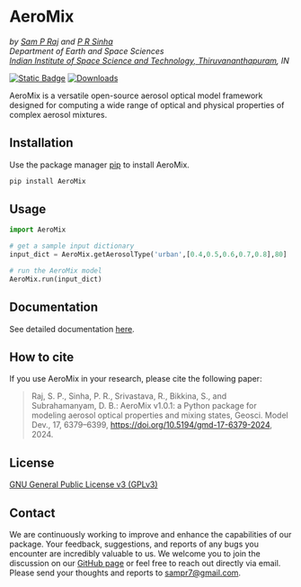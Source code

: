 # AeroMix
*by [Sam P Raj](https://github.com/sampr7/) and [P R Sinha](https://www.iist.ac.in/ess/prs)*  
*Department of Earth and Space Sciences*  
*[Indian Institute of Space Science and Technology, Thiruvananthapuram](https://www.iist.ac.in/), IN*  

[![Static Badge](https://img.shields.io/badge/DOI-10.5194%2Fgmd--17--6379--2024-blue?style=flat)](https://doi.org/10.5194/gmd-17-6379-2024)    [![Downloads](https://static.pepy.tech/badge/AeroMix)](https://pepy.tech/project/AeroMix)

AeroMix is a versatile open-source aerosol optical model framework designed for computing a wide range of optical and physical properties of complex aerosol mixtures.

## Installation

Use the package manager [pip](https://pypi.org/) to install AeroMix.

```bash
pip install AeroMix
```

## Usage

```python
import AeroMix

# get a sample input dictionary
input_dict = AeroMix.getAerosolType('urban',[0.4,0.5,0.6,0.7,0.8],80]

# run the AeroMix model
AeroMix.run(input_dict)

```

## Documentation
See detailed documentation [here](https://github.com/sampr7/AeroMix/blob/main/Documentation.md).

## How to cite
If you use AeroMix in your research, please cite the following paper:

>Raj, S. P., Sinha, P. R., Srivastava, R., Bikkina, S., and Subrahamanyam, D. B.: AeroMix v1.0.1: a Python package for modeling aerosol optical properties and mixing states, Geosci. Model Dev., 17, 6379–6399, https://doi.org/10.5194/gmd-17-6379-2024, 2024.

## License

[GNU General Public License v3 (GPLv3)](https://www.gnu.org/licenses/gpl-3.0.en.html)

## Contact
We are continuously working to improve and enhance the capabilities of our package. Your feedback, suggestions, and reports of any bugs you encounter are incredibly valuable to us. We welcome you to join the discussion on our [GitHub page](https://github.com/sampr7/AeroMix)  or feel free to reach out directly via email. Please send your thoughts and reports to sampr7@gmail.com. 

